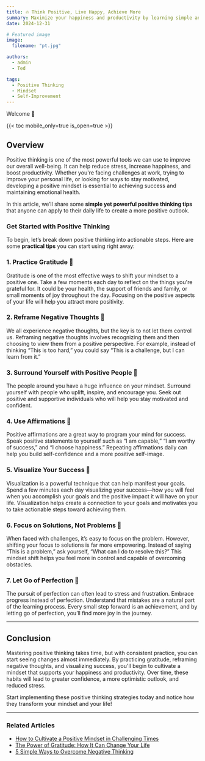 ```yaml
---
title: 🔥 Think Positive, Live Happy, Achieve More
summary: Maximize your happiness and productivity by learning simple and practical positive thinking techniques that can enhance your daily life!
date: 2024-12-31

# Featured image
image:
  filename: "pt.jpg"

authors:
  - admin
  - Ted

tags:
  - Positive Thinking
  - Mindset
  - Self-Improvement
---
```


Welcome 👋

{{< toc mobile_only=true is_open=true >}}

## Overview

Positive thinking is one of the most powerful tools we can use to improve our overall well-being. It can help reduce stress, increase happiness, and boost productivity. Whether you're facing challenges at work, trying to improve your personal life, or looking for ways to stay motivated, developing a positive mindset is essential to achieving success and maintaining emotional health.

In this article, we’ll share some **simple yet powerful positive thinking tips** that anyone can apply to their daily life to create a more positive outlook.

### Get Started with Positive Thinking

To begin, let’s break down positive thinking into actionable steps. Here are some **practical tips** you can start using right away:

### 1. Practice Gratitude 🙏

Gratitude is one of the most effective ways to shift your mindset to a positive one. Take a few moments each day to reflect on the things you're grateful for. It could be your health, the support of friends and family, or small moments of joy throughout the day. Focusing on the positive aspects of your life will help you attract more positivity.

### 2. Reframe Negative Thoughts 🔄

We all experience negative thoughts, but the key is to not let them control us. Reframing negative thoughts involves recognizing them and then choosing to view them from a positive perspective. For example, instead of thinking “This is too hard,” you could say “This is a challenge, but I can learn from it.”

### 3. Surround Yourself with Positive People 🌟

The people around you have a huge influence on your mindset. Surround yourself with people who uplift, inspire, and encourage you. Seek out positive and supportive individuals who will help you stay motivated and confident.

### 4. Use Affirmations 🌈

Positive affirmations are a great way to program your mind for success. Speak positive statements to yourself such as “I am capable,” “I am worthy of success,” and “I choose happiness.” Repeating affirmations daily can help you build self-confidence and a more positive self-image.

### 5. Visualize Your Success 🌠

Visualization is a powerful technique that can help manifest your goals. Spend a few minutes each day visualizing your success—how you will feel when you accomplish your goals and the positive impact it will have on your life. Visualization helps create a connection to your goals and motivates you to take actionable steps toward achieving them.

### 6. Focus on Solutions, Not Problems 🔧

When faced with challenges, it’s easy to focus on the problem. However, shifting your focus to solutions is far more empowering. Instead of saying “This is a problem,” ask yourself, “What can I do to resolve this?” This mindset shift helps you feel more in control and capable of overcoming obstacles.

### 7. Let Go of Perfection 🎯

The pursuit of perfection can often lead to stress and frustration. Embrace progress instead of perfection. Understand that mistakes are a natural part of the learning process. Every small step forward is an achievement, and by letting go of perfection, you’ll find more joy in the journey.

---

## Conclusion

Mastering positive thinking takes time, but with consistent practice, you can start seeing changes almost immediately. By practicing gratitude, reframing negative thoughts, and visualizing success, you'll begin to cultivate a mindset that supports your happiness and productivity. Over time, these habits will lead to greater confidence, a more optimistic outlook, and reduced stress.

Start implementing these positive thinking strategies today and notice how they transform your mindset and your life!

---

### Related Articles

- [How to Cultivate a Positive Mindset in Challenging Times](#)
- [The Power of Gratitude: How It Can Change Your Life](#)
- [5 Simple Ways to Overcome Negative Thinking](#)

